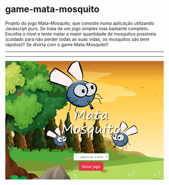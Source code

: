 # game-mata-mosquito
Projeto do jogo Mata-Mosquito, que consiste numa aplicação utilizando Javascript puro. Se trata de um jogo simples mas bastante completo. Escolha o nível e tente matar a maior quantidade de mosquitos possíveis (cuidado para não perder todas as suas vidas, os mosquitos são bem rápidos)!! Se divirta com o game Mata-Mosquito!!
<hr/><hr/>
<img src="imagens/mataMosquito.png">
